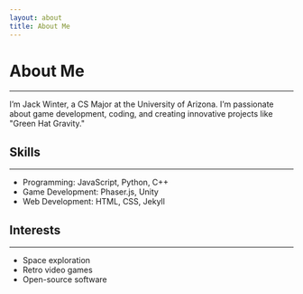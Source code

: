 ```yaml
---
layout: about
title: About Me
---
```

# About Me
-----
I’m Jack Winter, a CS Major at the University of Arizona. I’m passionate about game development, coding, and creating innovative projects like "Green Hat Gravity."

## Skills
-----
- Programming: JavaScript, Python, C++
- Game Development: Phaser.js, Unity
- Web Development: HTML, CSS, Jekyll

## Interests
-----
- Space exploration
- Retro video games
- Open-source software